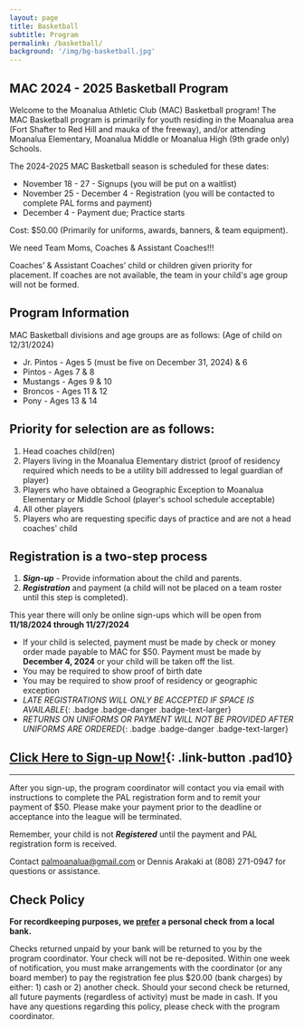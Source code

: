 ```yaml
---
layout: page
title: Basketball
subtitle: Program
permalink: /basketball/
background: '/img/bg-basketball.jpg'
---
```


MAC 2024 - 2025 Basketball Program
----------------------------------
Welcome to the Moanalua Athletic Club (MAC) Basketball program! The MAC Basketball program is primarily for youth residing in the Moanalua area (Fort Shafter to Red Hill and mauka of the freeway), and/or attending Moanalua Elementary, Moanalua Middle or Moanalua High (9th grade only) Schools.

The 2024-2025 MAC Basketball season is scheduled for these dates:
* November 18 - 27 - Signups (you will be put on a waitlist)
* November 25 - December 4 - Registration (you will be contacted to complete PAL forms and payment)
* December 4 - Payment due; Practice starts

Cost: $50.00 (Primarily for uniforms, awards, banners, & team equipment).

We need Team Moms, Coaches & Assistant Coaches!!!

Coaches’ & Assistant Coaches’ child or children given priority for placement. If coaches are not available, the team in your child's age group will not be formed.

Program Information
-------------------
MAC Basketball divisions and age groups are as follows: (Age of child on 12/31/2024)

* Jr. Pintos - Ages 5 (must be five on December 31, 2024) & 6
* Pintos - Ages 7 & 8
* Mustangs - Ages 9 & 10
* Broncos - Ages 11 & 12
* Pony - Ages 13 & 14

Priority for selection are as follows:
--------------------------------------
1. Head coaches child(ren)
1. Players living in the Moanalua Elementary district (proof of residency required which needs to be a utility bill addressed to legal guardian of player)
1. Players who have obtained a Geographic Exception to Moanalua Elementary or Middle School (player's school schedule acceptable)
1. All other players
1. Players who are requesting specific days of practice and are not a head coaches' child

Registration is a two-step process
----------------------------------
1. **_Sign-up_** - Provide information about the child and parents.
1. **_Registration_** and payment (a child will not be placed on a team roster until this step is completed).

This year there will only be online sign-ups which will be open from **11/18/2024 through 11/27/2024**

* If your child is selected, payment must be made by check or money order made payable to MAC for $50. Payment must be made by **December 4, 2024** or your child will be taken off the list.
* You may be required to show proof of birth date
* You may be required to show proof of residency or geographic exception
* *LATE REGISTRATIONS WILL ONLY BE ACCEPTED IF SPACE IS AVAILABLE*{: .badge .badge-danger .badge-text-larger}
* *RETURNS ON UNIFORMS OR PAYMENT WILL NOT BE PROVIDED AFTER UNIFORMS ARE ORDERED*{: .badge .badge-danger .badge-text-larger}

## [Click Here to Sign-up Now!](https://forms.gle/i3YhjEA9gfe5LbuJA){: .link-button .pad10}

------------
After you sign-up, the program coordinator will contact you via email with instructions to complete the PAL registration form and to remit your payment of $50. Please make your payment prior to the deadline or acceptance into the league will be terminated.

Remember, your child is not **_Registered_** until the payment and PAL registration form is received.

Contact [palmoanalua@gmail.com](mailto:palmoanalua@gmail.com) or Dennis Arakaki at (808) 271-0947 for questions or assistance.

Check Policy
------------

**For recordkeeping purposes, we <u>prefer</u> a personal check from a local bank.**

Checks returned unpaid by your bank will be returned to you by the program coordinator. Your check will not be re-deposited. Within one week of notification, you must make arrangements with the coordinator (or any board member) to pay the registration fee plus $20.00 (bank charges) by either: 1) cash or 2) another check. Should your second check be returned, all future payments (regardless of activity) must be made in cash. If you have any questions regarding this policy, please check with the program coordinator.
